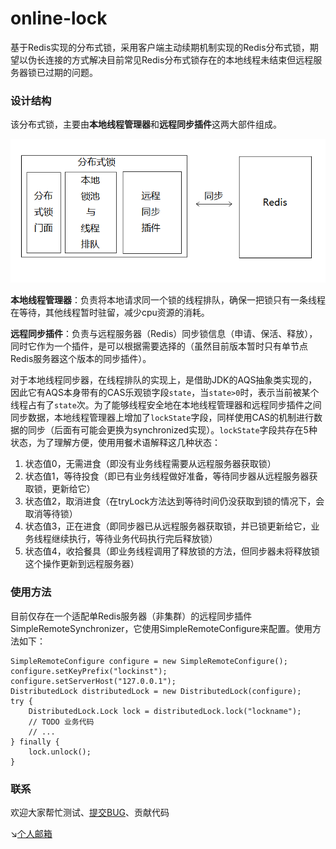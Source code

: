 # online-lock

基于Redis实现的分布式锁，采用客户端主动续期机制实现的Redis分布式锁，期望以伪长连接的方式解决目前常见Redis分布式锁存在的本地线程未结束但远程服务器锁已过期的问题。

### 设计结构

该分布式锁，主要由**本地线程管理器**和**远程同步插件**这两大部件组成。

![设计结构图](https://raw.githubusercontent.com/Uetty/online-lock-parent/master/doc/img/redis-lock-struct.png)

**本地线程管理器**：负责将本地请求同一个锁的线程排队，确保一把锁只有一条线程在等待，其他线程暂时驻留，减少cpu资源的消耗。

**远程同步插件**：负责与远程服务器（Redis）同步锁信息（申请、保活、释放），同时它作为一个插件，是可以根据需要选择的（虽然目前版本暂时只有单节点Redis服务器这个版本的同步插件）。



对于本地线程同步器，在线程排队的实现上，是借助JDK的AQS抽象类实现的，因此它有AQS本身带有的CAS乐观锁字段`state`，当`state>0`时，表示当前被某个线程占有了`state`次。为了能够线程安全地在本地线程管理器和远程同步插件之间同步数据，本地线程管理器上增加了`lockState`字段，同样使用CAS的机制进行数据的同步（后面有可能会更换为synchronized实现）。`lockState`字段共存在5种状态，为了理解方便，使用用餐术语解释这几种状态：

1. 状态值0，无需进食（即没有业务线程需要从远程服务器获取锁）
2. 状态值1，等待投食（即已有业务线程做好准备，等待同步器从远程服务器获取锁，更新给它）
3. 状态值2，取消进食（在tryLock方法达到等待时间仍没获取到锁的情况下，会取消等待锁）
4. 状态值3，正在进食（即同步器已从远程服务器获取锁，并已锁更新给它，业务线程继续执行，等待业务代码执行完后释放锁）
5. 状态值4，收拾餐具（即业务线程调用了释放锁的方法，但同步器未将释放锁这个操作更新到远程服务器）

### 使用方法

目前仅存在一个适配单Redis服务器（非集群）的远程同步插件SimpleRemoteSynchronizer，它使用SimpleRemoteConfigure来配置。使用方法如下：

```
SimpleRemoteConfigure configure = new SimpleRemoteConfigure();
configure.setKeyPrefix("lockinst");
configure.setServerHost("127.0.0.1");
DistributedLock distributedLock = new DistributedLock(configure);
try {
    DistributedLock.Lock lock = distributedLock.lock("lockname");
    // TODO 业务代码
    // ...
} finally {
    lock.unlock();
}
```

### 联系 
欢迎大家帮忙测试、[提交BUG](https://github.com/Uetty/online-lock-parent/issues)、贡献代码

↘[个人邮箱](mailto:vincent_field@foxmail.com)

